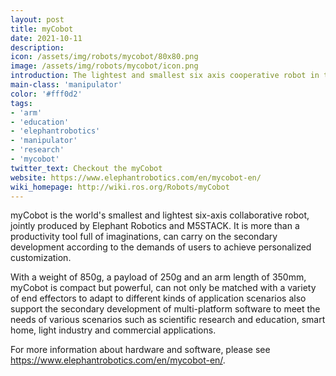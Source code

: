 ```yaml
---
layout: post
title: myCobot
date: 2021-10-11
description:
icon: /assets/img/robots/mycobot/80x80.png
image: /assets/img/robots/mycobot/icon.png
introduction: The lightest and smallest six axis cooperative robot in the world
main-class: 'manipulator'
color: '#fff0d2'
tags:
- 'arm'
- 'education'
- 'elephantrobotics'
- 'manipulator'
- 'research'
- 'mycobot'
twitter_text: Checkout the myCobot
website: https://www.elephantrobotics.com/en/mycobot-en/
wiki_homepage: http://wiki.ros.org/Robots/myCobot
---
```


myCobot is the world's smallest and lightest six-axis collaborative robot, jointly produced by Elephant Robotics and M5STACK. It is more than a productivity tool full of imaginations, can carry on the secondary development according to the demands of users to achieve personalized customization.

With a weight of 850g, a payload of 250g and an arm length of 350mm, myCobot is compact but powerful, can not only be matched with a variety of end effectors to adapt to different kinds of application scenarios also support the secondary development of multi-platform software to meet the needs of various scenarios such as scientific research and education, smart home, light industry and commercial applications.

For more information about hardware and software, please see <https://www.elephantrobotics.com/en/mycobot-en/>.
